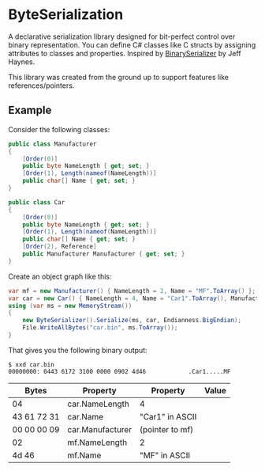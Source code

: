 # ByteSerialization

A declarative serialization library designed for bit-perfect control over binary representation. 
You can define C# classes like C structs by assigning attributes to classes and properties. 
Inspired by [BinarySerializer](https://github.com/jefffhaynes/BinarySerializer) by Jeff Haynes. 

This library was created from the ground up to support features like references/pointers.

## Example

Consider the following classes:

```csharp
public class Manufacturer
{
    [Order(0)]
    public byte NameLength { get; set; }
    [Order(1), Length(nameof(NameLength))]
    public char[] Name { get; set; }
}

public class Car
{
    [Order(0)]
    public byte NameLength { get; set; }
    [Order(1), Length(nameof(NameLength))]
    public char[] Name { get; set; }
    [Order(2), Reference]
    public Manufacturer Manufacturer { get; set; }
}
```

Create an object graph like this:

```csharp
var mf = new Manufacturer() { NameLength = 2, Name = "MF".ToArray() };
var car = new Car() { NameLength = 4, Name = "Car1".ToArray(), Manufacturer = mf };
using (var ms = new MemoryStream())
{
    new ByteSerializer().Serialize(ms, car, Endianness.BigEndian);
    File.WriteAllBytes("car.bin", ms.ToArray());
}
```

That gives you the following binary output:

```console
$ xxd car.bin
00000000: 0443 6172 3100 0000 0902 4d46            .Car1.....MF
```

| Bytes | Property | Property    | Value             |
|-------|----------|-------------|-------------------|
| 04          | car.NameLength   | 4                 |
| 43 61 72 31 | car.Name         | "Car1" in ASCII   |
| 00 00 00 09 | car.Manufacturer | (pointer to mf)   |
| 02          | mf.NameLength    | 2                 |
| 4d 46       | mf.Name          | "MF" in ASCII     |
